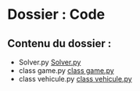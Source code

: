 # Dossier : Code
 
 ## Contenu du dossier : 
- Solver.py [Solver.py](./Solver.py)
- class game.py [class game.py](./class_game.py)
- class vehicule.py [class vehicule.py](./class_vehicule.py)

